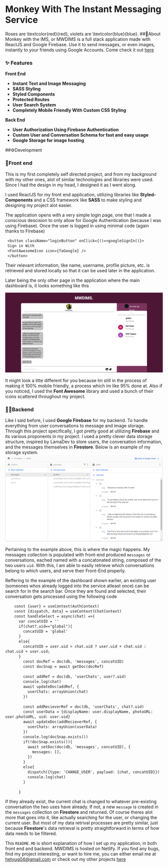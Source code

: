 # Monkey With The Instant Messaging Service
Roses are \textcolor{red}{red}, violets are \textcolor{blue}{blue}.
##📖About
Monkey with the IMS, or MWDIMS is a full stack application made with ReactJS and Google Firebase. Use it to send messages, or even images, instantly to your friends using Google Accounts. Come check it out <a href="https://mwdims.netlify.app/login">here</a>

### ✨ Features

**Front End**

- **Instant Text and Image Messaging**
- **SASS Styling**
- **Styled Components**
- **Protected Routes**
- **User Search System**
- **Completely Mobile Friendly With
  Custom CSS Styling**

**Back End**

- **User Authorization Using Firebase Authentication**
- **Custom User and Conversation Schema for fast and easy usage**
- **Google Storage for image hosting**

##⚙️Development

### 💅Front end

This is my first completely self directed project, and from my background with my other ones, alot of similar technologies and libraries were used. Since I had the design in my head, I designed it as I went along.

I used ReactJS for my front end application, utilizing libraries like **Styled-Components** and a CSS framework like **SASS** to make styling and designing my project alot easier.

The application opens with a very simple login page, one that I made a conscious descision to only allow for Google Authentication (because I was using Firebase). Once the user is logged in using minimal code (again thanks to Firebase)

```
 <button className="loginButton" onClick={()=>googleSignIn()}>
 Sign in With
 <FontAwesomeIcon icon={faGoogle} />
 </button>
```

Their relevant information, like name, username, profile picture, etc. is retrieved and stored locally so that it can be used later in the application.

Later being the only other page in the application where the main dashboard is, it looks something like this

<img src="images/dashboard.png">

It might look a litte different for you because Im still in the process of making it 100% mobile friendly, a process which im like 95% done at. Also if you noticed, I used the **Font Awesome** library and used a bunch of their icons scattered throughout my project.

### 👨‍💻Backend

Like I said before, I used **Google Firebase** for my backend. To handle everything from user conversations to message and image storage. Through this project specifically,
I got pretty good at utilizing **Firebase** and its various proponents in my project. I used a pretty clever data storage structure, inspired by LamaDev to store users, the conversation information, and the messages themselves in **Firestore**. Below is an example of my storage system.
<img src="images/firestore.png">

Pertaining to the example above, this is where the magic happens. My messages collection is populated with front-end produced `messages` or conversations, eached named with a concatonated string, composed of the two users `uid`. With this, I am able to easily retrieve which conversations belong to which users, and serve their Front-End properly.

Reffering to the example of the dashboard shown earlier, an existing user (someones whos already logged into the service atleast once) can be search for in the search bar. Once they are found and selected, their conversation gets processed using the following code

```
    const {user} = useContext(AuthContext)
    const {dispatch, data} = useContext(ChatContext)
    const handleSelect = async(chat) =>{
      var concatUID = ''
      if(chat?.uid=="global"){
        concatUID = 'global'
      }
      else{
        concatUID = user.uid > chat.uid ? user.uid + chat.uid : chat.uid + user.uid;
      }
        const docRef = doc(db, 'messages', concatUID)
        const docSnap = await getDoc(docRef)

        const addRef = doc(db, 'userChats', user?.uid)
        console.log(chat)
        await updateDoc(addRef, {
          userChats: arrayUnion(chat)
        })

        const addRecieverRef = doc(db, 'userChats', chat?.uid)
        const userData = {displayName: user.displayName, photoURL: user.photoURL, uid: user.uid}
        await updateDoc(addRecieverRef, {
          userChats: arrayUnion(userData)
        })
        console.log(docSnap.exists())
        if(!docSnap.exists()){
          await setDoc(doc(db, 'messages', concatUID), {
            messages: [],
          })
        }
        else{
          dispatch({type: 'CHANGE_USER', payload: {chat, concatUID}})
          console.log(chat)
        }

      }
```

If they already exist, the current chat is changed to whatever pre-existing conversation the two uses have already. If not, a new `message` is created in the `messages` collection on **Firestore** and returned. Of course theres alot more that goes into it, like actually searching for the user, or changing the current user. But most of my data retrival processes are pretty similar, just because **Firestore**'s data retrieval is pretty straightforward in terms of how data needs to be filtered.

This `README.MD` is short explanation of how I set up my application, in both front end and backend. MWDIMS is hosted on Netlify. If you find any bugs, find my project interesting, or want to hire me, you can either email me at hetyug04@gmail.com or check out my other projects <a href="hpatel.netlify.app" target="_blank">here</a>
